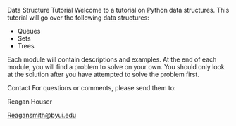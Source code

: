 Data Structure Tutorial
Welcome to a tutorial on Python data structures. This tutorial will go over the following data structures:

- Queues 
- Sets
- Trees


Each module will contain descriptions and examples. At the end of each module, you will find a problem to solve on your own. You should only look at the solution after you have attempted to solve the problem first.

Contact
For questions or comments, please send them to:

Reagan Houser

Reagansmith@byui.edu